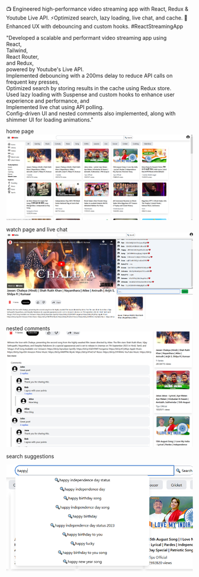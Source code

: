 📺 Engineered high-performance video streaming app with React, Redux & Youtube Live API. ⚡️Optimized search, lazy loading, live chat, and cache. 🎥 Enhanced UX with debouncing and custom hooks. #ReactStreamingApp

"Developed a scalable and performant video streaming app using
<br>
React,<br>
Tailwind, <br>React Router,<br> and Redux,<br> powered by Youtube's Live API. <br>Implemented debouncing with a 200ms delay to reduce API calls on frequent key presses,<br> Optimized search by storing results in the cache using Redux store.
<br>
Used lazy loading with Suspense and custom hooks to enhance user experience and performance, and <br>Implemented live chat using API polling.
<br>Config-driven UI and nested comments also implemented, along with shimmer UI for loading animations."

home page
![Alt text](image.png)

watch page and live chat
![Alt text](image-1.png)

nested comments
![Alt text](image-2.png)

search suggestions

![Alt text](image-3.png)
